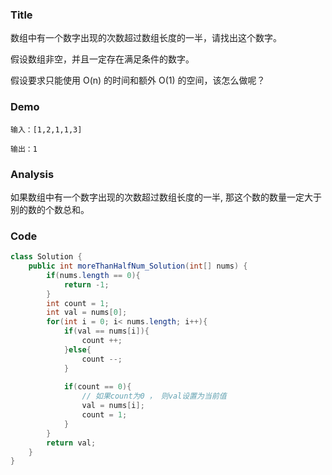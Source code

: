 ###   Title
数组中有一个数字出现的次数超过数组长度的一半，请找出这个数字。

假设数组非空，并且一定存在满足条件的数字。

假设要求只能使用 O(n) 的时间和额外 O(1) 的空间，该怎么做呢？
###   Demo
```
输入：[1,2,1,1,3]

输出：1
```
###   Analysis
如果数组中有一个数字出现的次数超过数组长度的一半, 那这个数的数量一定大于别的数的个数总和。


###   Code

```java
class Solution {
    public int moreThanHalfNum_Solution(int[] nums) {
        if(nums.length == 0){
            return -1;
        }
        int count = 1;
        int val = nums[0];
        for(int i = 0; i< nums.length; i++){
            if(val == nums[i]){
                count ++;
            }else{
                count --;
            }
            
            if(count == 0){
                // 如果count为0 ， 则val设置为当前值
                val = nums[i];
                count = 1;
            }
        }
        return val;
    }
}
```
